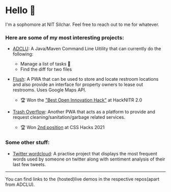 # Hello 👋
I'm a sophomore at NIT Silchar. Feel free to reach out to me for whatever.
### Here are some of my most interesting projects: 

* [ADCLU](https://github.com/AdityaKotari/ADCLU): A Java/Maven Command Line Uitility that can currently do the following:
  * Manage a list of tasks 📝
  * Find the diff for two files 


* [Flush](https://github.com/AdityaKotari/flush): A PWA that can be used to store and locate restroom locations and also provide an interface for property owners to lease out restrooms. Uses Google Maps API. 
  * 🏆 Won the ["Best Open Innovation Hack"](https://devfolio.co/submissions/flush-cde7) at HackNITR 2.0 

* [Trash Overflow](https://github.com/AdityaKotari/trash-overflow): Another PWA that acts as a platform to provide and request cleaning/sanitation/garbage related services.
  * 🏆 Won [2nd position](https://www.facebook.com/groups/186753138074295/permalink/4107101392706097/) at CSS Hacks 2021 
  
 ### Some other stuff: 
 
 * [Twitter wordcloud](https://github.com/AdityaKotari/twitter-wordcloud): A practise project that displays the most frequent words used by someone on twitter along with sentiment analysis of their last few tweets. 
---
You can find links to the (hosted)live demos in the respective repos(apart from ADCLU). 
 
 


